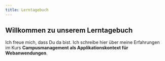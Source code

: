 ```yaml
---
title: Lerntagebuch
---
```


## Willkommen zu unserem Lerntagebuch

Ich freue mich, dass Du da bist. Ich schreibe hier über meine Erfahrungen im Kurs **Campusmanagement als Applikationskontext für Webanwendungen**.
